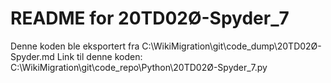 # README for 20TD02Ø-Spyder_7
Denne koden ble eksportert fra C:\WikiMigration\git\code_dump\20TD02Ø-Spyder.md
Link til denne koden: C:\WikiMigration\git\code_repo\Python\20TD02Ø-Spyder_7.py
